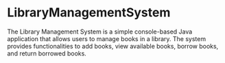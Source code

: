 # LibraryManagementSystem
The Library Management System is a simple console-based Java application that allows users to manage books in a library. The system provides functionalities to add books, view available books, borrow books, and return borrowed books.
